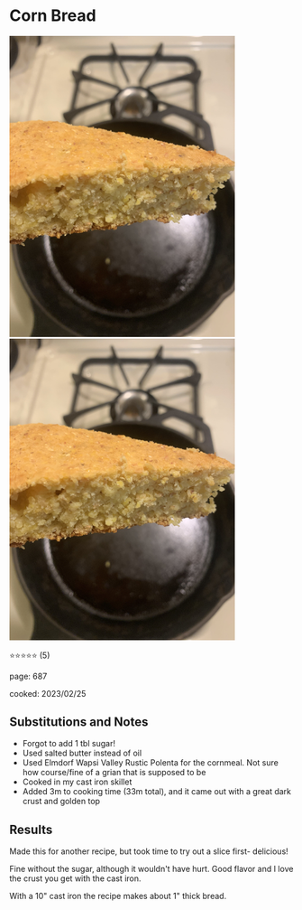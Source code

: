 # Corn Bread
<img src="/cooking/photos/2023-02-25_corn-bread-zi.jpg" alt="Close up of cornbread slice" width="400"/> <img src="/cooking/photos/2023-02-25_corn-bread-zi.jpg" alt="Cornbread in cast iron pan" width="400"/>

:star::star::star::star::star: (5)

page: 687

cooked: 2023/02/25

## Substitutions and Notes
- Forgot to add 1 tbl sugar!
- Used salted butter instead of oil
- Used Elmdorf Wapsi Valley Rustic Polenta for the cornmeal. Not sure how course/fine of a grian that is supposed to be
- Cooked in my cast iron skillet
- Added 3m to cooking time (33m total), and it came out with a great dark crust and golden top

## Results
Made this for another recipe, but took time to try out a slice first- delicious!

Fine without the sugar, although it wouldn't have hurt. Good flavor and I love the crust you get with the cast iron.

With a 10" cast iron the recipe makes about 1" thick bread. 
